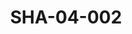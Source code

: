 ---
pid: SHA-04-002
title: SHA-04-002
language: ar
collection: شرحبيل احمد
original_label: 
rights: شرحبيل احمد
location_of_original: شرحبيل احمد
photographer_or_studio: 
scanned_from: photograph 8.8 by 13.8
_date: 1964-1965
location: الخرطوم، دار النشر التربوي
description: 'شرحبيل احمد وسعيد قسم الله '
additional_notes: 
permission_display: 'yes'
on_server: 'no'
on_website: 'no'
permalink: /archive/ar/sha-04-002.html
layout: photo-page
---